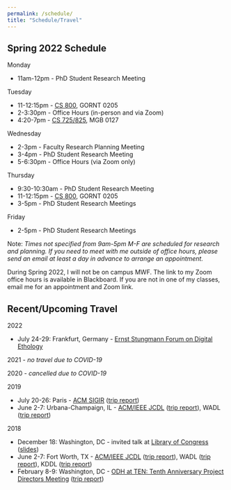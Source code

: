 ```yaml
---
permalink: /schedule/
title: "Schedule/Travel"
---
```


## Spring 2022 Schedule

Monday

* 11am-12pm - PhD Student Research Meeting

Tuesday

* 11-12:15pm - [CS 800](https://weiglemc.github.io/teaching/2022-spr-cs800), GORNT 0205
* 2-3:30pm - Office Hours (in-person and via Zoom)
* 4:20-7pm - [CS 725/825](https://weiglemc.github.io/teaching/2022-spr-cs725825), MGB 0127

Wednesday

* 2-3pm - Faculty Research Planning Meeting
* 3-4pm - PhD Student Research Meeting
* 5-6:30pm - Office Hours (via Zoom only)

Thursday

* 9:30-10:30am - PhD Student Research Meeting
* 11-12:15pm - [CS 800](https://weiglemc.github.io/teaching/2022-spr-cs800), GORNT 0205
* 3-5pm - PhD Student Research Meetings

Friday

* 2-5pm - PhD Student Research Meetings

Note: *Times not specified from 9am-5pm M-F are scheduled for research and planning. If you need to meet with me outside of office hours, please send an email at least a day in advance to arrange an appointment.*

During Spring 2022, I will not be on campus MWF. The link to my Zoom office hours is available in Blackboard.  If you are not in one of my classes, email me for an appointment and Zoom link.


## Recent/Upcoming Travel

2022

* July 24-29: Frankfurt, Germany  - [Ernst Stungmann Forum on Digital Ethology](https://www.esforum.de/forums/ESF34_Digital_Ethology.html)

2021 - *no travel due to COVID-19*

2020 - *cancelled due to COVID-19*

2019

* July 20-26: Paris - [ACM SIGIR](http://sigir.org/sigir2019/) ([trip report](https://ws-dl.blogspot.com/2019/07/2019-07-30-sigir-2019-in-paris-trip.html))
* June 2-7: Urbana-Champaign, IL - [ACM/IEEE JCDL](http://2019.jcdl.org) ([trip report](https://ws-dl.blogspot.com/2019/06/2019-06-05-joint-conference-on-digital.html)), WADL ([trip report](https://ws-dl.blogspot.com/2019/06/2019-06-20-web-archiving-and-digital.html))

2018

* December 18: Washington, DC - invited talk at [Library of Congress](https://www.loc.gov) ([slides](https://www.slideshare.net/mweigle/wsdls-work-towards-enabling-personal-use-of-web-archives-126145392))
* June 2-7: Fort Worth, TX - [ACM/IEEE JCDL](http://2018.jcdl.org) ([trip report](http://ws-dl.blogspot.com/2018/06/2018-06-08-joint-conference-on-digital_8.html)), WADL ([trip report](http://ws-dl.blogspot.com/2018/06/2018-06-11-web-archive-and-digital.html)), KDDL ([trip report](http://ws-dl.blogspot.com/2018/06/2018-06-11-knowledge-discovery-from.html))
* February 8-9: Washington, DC - [ODH at TEN: Tenth Anniversary Project Directors Meeting](https://www.neh.gov/divisions/odh/grant-news/odh-ten-our-tenth-anniversary-project-directors-meeting) ([trip report](http://ws-dl.blogspot.com/2018/03/2018-03-12-neh-odh-project-directors.html))
